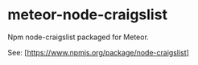 meteor-node-craigslist
======================

Npm node-craigslist packaged for Meteor.

See: [https://www.npmjs.org/package/node-craigslist]
